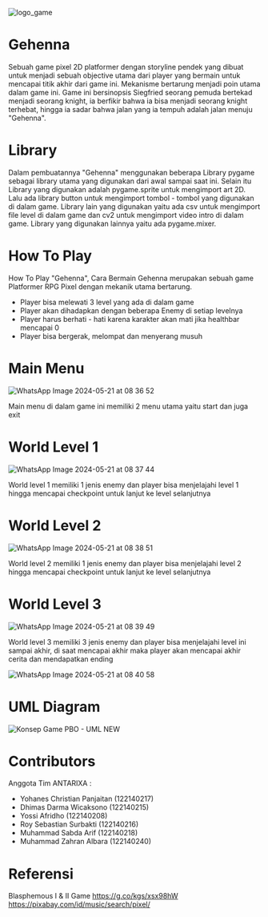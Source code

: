
![logo_game](https://github.com/AntarixaSoftware/Gehenna/assets/167998389/3c4f91b9-ab47-4865-b706-03ac6edba575)

# Gehenna
Sebuah game pixel 2D platformer dengan storyline pendek yang dibuat untuk menjadi sebuah objective utama dari player yang bermain untuk mencapai titik akhir dari game ini. Mekanisme bertarung menjadi poin utama dalam game ini. Game ini bersinopsis Siegfried seorang pemuda bertekad menjadi seorang knight, ia berfikir bahwa ia bisa menjadi seorang knight terhebat, hingga ia sadar bahwa jalan yang ia tempuh adalah jalan menuju "Gehenna".

# Library
Dalam pembuatannya "Gehenna" menggunakan beberapa Library pygame sebagai library utama yang digunakan dari awal sampai saat ini. Selain itu Library yang digunakan adalah pygame.sprite untuk mengimport art 2D. Lalu ada library button untuk mengimport tombol - tombol yang digunakan di dalam game. Library lain yang digunakan yaitu ada csv untuk mengimport file level di dalam game dan cv2 untuk mengimport video intro di dalam game. Library yang digunakan lainnya yaitu ada pygame.mixer.

# How To Play
How To Play "Gehenna", Cara Bermain
Gehenna merupakan sebuah game Platformer RPG Pixel dengan mekanik utama bertarung.
- Player bisa melewati 3 level yang ada di dalam game
- Player akan dihadapkan dengan beberapa Enemy di setiap levelnya
- Player harus berhati - hati karena karakter akan mati jika healthbar mencapai 0
- Player bisa bergerak, melompat dan menyerang musuh

# Main Menu
![WhatsApp Image 2024-05-21 at 08 36 52](https://github.com/AntarixaSoftware/Gehenna/assets/168000783/cbed0fdb-87c8-434e-8b7f-ae8994746240)

Main menu di dalam game ini memiliki 2 menu utama yaitu start dan juga exit

# World Level 1
![WhatsApp Image 2024-05-21 at 08 37 44](https://github.com/AntarixaSoftware/Gehenna/assets/168000783/91b47cf7-95e7-4661-ac29-bc5a51bd7d01)

World level 1 memiliki 1 jenis enemy dan player bisa menjelajahi level 1 hingga mencapai checkpoint untuk lanjut ke level selanjutnya

# World Level 2
![WhatsApp Image 2024-05-21 at 08 38 51](https://github.com/AntarixaSoftware/Gehenna/assets/168000783/3d77f7bd-58bf-4eca-8489-b9b68ab7c5aa)

World level 2 memiliki 1 jenis enemy dan player bisa menjelajahi level 2 hingga mencapai checkpoint untuk lanjut ke level selanjutnya

# World Level 3
![WhatsApp Image 2024-05-21 at 08 39 49](https://github.com/AntarixaSoftware/Gehenna/assets/168000783/201cb10d-ae8c-4c18-b6cf-1f6ee24e179e)

World level 3 memiliki 3 jenis enemy dan player bisa menjelajahi level ini sampai akhir, di saat mencapai akhir maka player akan mencapai akhir cerita dan mendapatkan ending

![WhatsApp Image 2024-05-21 at 08 40 58](https://github.com/AntarixaSoftware/Gehenna/assets/168000783/b13da022-deb4-4cb2-87bb-fb48407dcf3f)


# UML Diagram
![Konsep Game PBO - UML NEW](https://github.com/AntarixaSoftware/Gehenna/assets/168000783/2d4c9870-24dc-471a-b6f0-9f140959ab16)

# Contributors
Anggota Tim ANTARIXA :
- Yohanes Christian Panjaitan (122140217)
- Dhimas Darma Wicaksono (122140215)
- Yossi Afridho (122140208)
- Roy Sebastian Surbakti (122140216)
- Muhammad Sabda Arif (122140218)
- Muhammad Zahran Albara (122140240)

# Referensi
Blasphemous I & II Game
https://g.co/kgs/xsx98hW 
https://pixabay.com/id/music/search/pixel/ 
